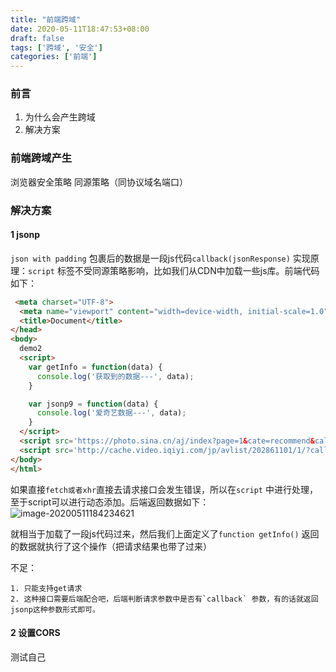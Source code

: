 ```yaml
---
title: "前端跨域"
date: 2020-05-11T18:47:53+08:00
draft: false
tags: ['跨域', '安全']
categories: ['前端']
---
```


### 前言

1. 为什么会产生跨域
2. 解决方案

### 前端跨域产生

浏览器安全策略 同源策略（同协议域名端口）

<!--more-->

### 解决方案

#### 1 jsonp

`json with padding` 包裹后的数据是一段js代码`callback(jsonResponse)` 
实现原理：`script` 标签不受同源策略影响，比如我们从CDN中加载一些js库。前端代码如下：

```html
 <meta charset="UTF-8">
  <meta name="viewport" content="width=device-width, initial-scale=1.0">
  <title>Document</title>  
</head>
<body>
  demo2
  <script>  
    var getInfo = function(data) {
      console.log('获取到的数据---', data);
    }

    var jsonp9 = function(data) {
      console.log('爱奇艺数据---', data);
    } 
  </script>
  <script src='https://photo.sina.cn/aj/index?page=1&cate=recommend&callback=getInfo' type='text/javascript'></script>
  <script src='http://cache.video.iqiyi.com/jp/avlist/202861101/1/?callback=jsonp9' type='text/javascript'></script>
</body>
</html>
```

如果直接`fetch或者xhr`直接去请求接口会发生错误，所以在`script` 中进行处理，至于script可以进行动态添加。后端返回数据如下：
![image-20200511184234621](https://tva1.sinaimg.cn/large/007S8ZIlly1gexqznezq2j31ng0u0hdh.jpg)

就相当于加载了一段js代码过来，然后我们上面定义了`function getInfo()` 返回的数据就执行了这个操作（把请求结果也带了过来）

不足：

 	1. 只能支持get请求
 	2. 这种接口需要后端配合吧，后端判断请求参数中是否有`callback` 参数，有的话就返回jsonp这种参数形式即可。

#### 2 设置CORS

测试自己



